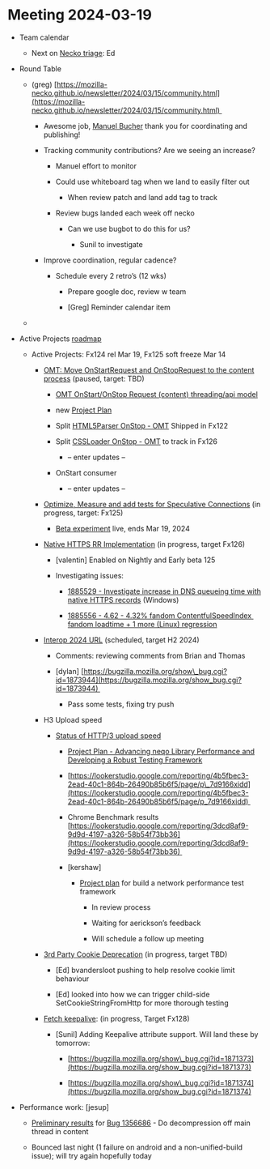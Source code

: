 # Meeting 2024-03-19

-   Team calendar
    

    -   Next on [Necko triage](https://github.com/mozilla-necko/triage-list): Ed
    

  

-   Round Table
    

    -   (greg) [https://mozilla-necko.github.io/newsletter/2024/03/15/community.html](https://mozilla-necko.github.io/newsletter/2024/03/15/community.html) 
    

        -   Awesome job, [Manuel Bucher](mailto:mbucher@mozilla.com) thank you for coordinating and publishing!
    
        -   Tracking community contributions? Are we seeing an increase?
    

            -   Manuel effort to monitor
    
            -   Could use whiteboard tag when we land to easily filter out
    

                -   When review patch and land add tag to track 
    

            -   Review bugs landed each week off necko 
    

                -   Can we use bugbot to do this for us?
    

                    -   Sunil to investigate 
    

        -   Improve coordination, regular cadence?
    

            -   Schedule every 2 retro’s (12 wks)
    

                -   Prepare google doc, review w team
    
                -   \[Greg\] Reminder calendar item
    

    -     
    

  

-   Active Projects [roadmap](https://mozilla-hub.atlassian.net/jira/plans/71/scenarios/71?vid=300#plan/backlog) 
    

    -   Active Projects: Fx124 rel Mar 19, Fx125 soft freeze Mar 14 
    

        -   [OMT: Move OnStartRequest and OnStopRequest to the content process](https://mozilla-hub.atlassian.net/browse/FFXP-2060) (paused, target: TBD)
    

            -   [OMT OnStart/OnStop Request (content) threading/api model](https://docs.google.com/document/d/1vCWPB22_OeqbmhB1Kc6G-jkYcS_K4EKa1Z4agrLU2iM/edit#)
    
            -   new [Project Plan](https://docs.google.com/document/d/1Z-Ktxfy7spdRVQTH6lzNirp_Yy4wUceT-pahBrDIlaw/edit)
    
            -   Split [HTML5Parser OnStop - OMT](https://mozilla-hub.atlassian.net/browse/FFXP-2649) Shipped in Fx122 
    
            -   Split [CSSLoader OnStop - OMT](https://mozilla-hub.atlassian.net/browse/FFXP-2667) to track in Fx126
    

                -   – enter updates –
    

            -   OnStart consumer
    

                -   – enter updates –
    

        -   [Optimize, Measure and add tests for Speculative Connections](https://mozilla-hub.atlassian.net/browse/FFXP-2327) (in progress, target: Fx125) 
    

            -   [Beta experiment](https://experimenter.services.mozilla.com/nimbus/speculative-connect-sockets-with-lcp-beta/summary) live, ends Mar 19, 2024
    

        -   [Native HTTPS RR Implementation](https://mozilla-hub.atlassian.net/browse/FFXP-2553) (in progress, target Fx126)
    

            -   \[valentin\] Enabled on Nightly and Early beta 125
    
            -   Investigating issues:
    

                -   [1885529 - Investigate increase in DNS queueing time with native HTTPS records](https://bugzilla.mozilla.org/show_bug.cgi?id=1885529) (Windows)
    
                -   [1885556 - 4.62 - 4.32% fandom ContentfulSpeedIndex  fandom loadtime + 1 more (Linux) regression](https://bugzilla.mozilla.org/show_bug.cgi?id=1885556)
    

        -   [Interop 2024 URL](https://mozilla-hub.atlassian.net/browse/FFXP-2202) (scheduled, target H2 2024)
    

            -   Comments: reviewing comments from Brian and Thomas
    
            -   \[dylan\] [https://bugzilla.mozilla.org/show\_bug.cgi?id=1873944](https://bugzilla.mozilla.org/show_bug.cgi?id=1873944) 
    

                -   Pass some tests, fixing try push
    

        -   H3 Upload speed
    

            -   [Status of HTTP/3 upload speed](https://docs.google.com/document/d/1crgGyvSKpbSZxwlNObiDNc4at7mjC6bhXxO6V9Vtrv0/edit#heading=h.vcgq4saj2w2e)
    

                -   [Project Plan - Advancing neqo Library Performance and Developing a Robust Testing Framework](https://docs.google.com/document/d/1wT4on1AAUaVz_uRL_tc9ER4qZ85FycM4fOIzIQ4ddaI/edit?usp=sharing)
    
                -   [https://lookerstudio.google.com/reporting/4b5fbec3-2ead-40c1-864b-26490b85b6f5/page/p\_7d9166xidd](https://lookerstudio.google.com/reporting/4b5fbec3-2ead-40c1-864b-26490b85b6f5/page/p_7d9166xidd) 
    
                -   Chrome Benchmark results [https://lookerstudio.google.com/reporting/3dcd8af9-9d9d-4197-a326-58b54f73bb36](https://lookerstudio.google.com/reporting/3dcd8af9-9d9d-4197-a326-58b54f73bb36) 
    
                -   \[kershaw\]
    

                    -   [Project plan](https://docs.google.com/document/d/1kjEwm4rJm8q9fnudLpHca3mC1FqnXDQWStPvk3EYDrk/edit?usp=sharing) for build a network performance test framework
    

                        -   In review process
    
                        -   Waiting for aerickson’s feedback
    
                        -   Will schedule a follow up meeting
    

        -   [3rd Party Cookie Deprecation](https://mozilla-hub.atlassian.net/browse/FFXP-2237) (in progress, target TBD)
    

            -   \[Ed\] bvandersloot pushing to help resolve cookie limit behaviour
    
            -   \[Ed\] looked into how we can trigger child-side SetCookieStringFromHttp for more thorough testing
    

        -   [Fetch keepalive](https://mozilla-hub.atlassian.net/browse/FFXP-2596): (in progress, Target Fx128) 
    

            -   \[Sunil\] Adding Keepalive attribute support. Will land these by tomorrow:
    

                -   [https://bugzilla.mozilla.org/show\_bug.cgi?id=1871373](https://bugzilla.mozilla.org/show_bug.cgi?id=1871373)
    
                -   [https://bugzilla.mozilla.org/show\_bug.cgi?id=1871374](https://bugzilla.mozilla.org/show_bug.cgi?id=1871374)
    

  

-   Performance work: \[jesup\]
    

    -   [Preliminary results](https://treeherder.mozilla.org/perfherder/compare?originalProject=try&originalRevision=dbfd0646a71ed7082c84593efcbb11ff2fe753c3&newProject=try&newRevision=8f64025ae3edc954eaa840ab4ca5e975f4575e67&framework=13&page=1&showOnlyConfident=1&showOnlyImportant=1&filter=speedindex&replicates=1) for [Bug 1356686](https://bugzilla.mozilla.org/show_bug.cgi?id=1356686) - Do decompression off main thread in content
    
    -   Bounced last night (1 failure on android and a non-unified-build issue); will try again hopefully today